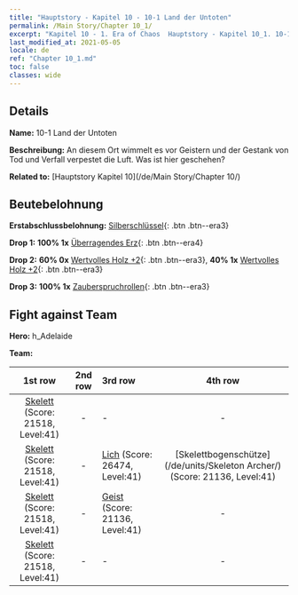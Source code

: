 ```yaml
---
title: "Hauptstory - Kapitel 10 - 10-1 Land der Untoten"
permalink: /Main Story/Chapter 10_1/
excerpt: "Kapitel 10 - 1. Era of Chaos  Hauptstory - Kapitel 10_1. 10-1 Land der Untoten"
last_modified_at: 2021-05-05
locale: de
ref: "Chapter 10_1.md"
toc: false
classes: wide
---
```


## Details

 **Name:** 10-1 Land der Untoten

 **Beschreibung:** An diesem Ort wimmelt es vor Geistern und der Gestank von Tod und Verfall verpestet die Luft. Was ist hier geschehen?

 **Related to:** [Hauptstory Kapitel 10](/de/Main Story/Chapter 10/)

## Beutebelohnung

 **Erstabschlussbelohnung:** [Silberschlüssel](/ItemsDE/con_693/){: .btn .btn--era3}

 **Drop 1:** **100% 1x** [Überragendes Erz](/ItemsDE/mat_33/){: .btn .btn--era4}

 **Drop 2:** **60% 0x** [Wertvolles Holz +2](/ItemsDE/mat_27/){: .btn .btn--era3}, **40% 1x** [Wertvolles Holz +2](/ItemsDE/mat_27/){: .btn .btn--era3}

 **Drop 3:** **100% 1x** [Zauberspruchrollen](/ItemsDE/con_694/){: .btn .btn--era3}


## Fight against Team
 **Hero:** h_Adelaide

 **Team:**


  | 1st row | 2nd row | 3rd row | 4th row |
  |:----:|:----:|:----|:----:|
  | [Skelett](/de/units/Skeleton/) (Score: 21518, Level:41)  | - | - | - |
  | [Skelett](/de/units/Skeleton/) (Score: 21518, Level:41)  | - | [Lich](/de/units/Lich/) (Score: 26474, Level:41)  | [Skelettbogenschütze](/de/units/Skeleton Archer/) (Score: 21136, Level:41)  |
  | [Skelett](/de/units/Skeleton/) (Score: 21518, Level:41)  | - | [Geist](/de/units/Wight/) (Score: 21136, Level:41)  | - |
  | [Skelett](/de/units/Skeleton/) (Score: 21518, Level:41)  | - | - | - |


